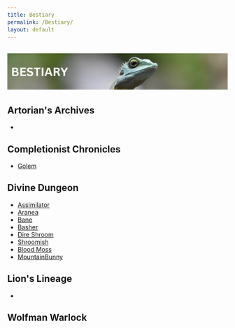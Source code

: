 ```yaml
---
title: Bestiary
permalink: /Bestiary/
layout: default
---
```

![bestiary](images/banners/bestiary.png)
---


## Artorian's Archives
- 

## Completionist Chronicles
- [Golem](_Bestiary/Golem.md)

## Divine Dungeon
- [Assimilator](_Bestiary/Assimilator.md)
- [Aranea](_Bestiary/Aranea.md)
- [Bane](_Bestiary/DireShroom.md)
- [Basher](_Bestiary/Basher.md)
- [Dire Shroom](_Bestiary/DireShroom.md)
- [Shroomish](_Bestiary/Shroomish.md)
- [Blood Moss](_Bestiary/BloodMoss.md)
- [MountainBunny](_Bestiary/MountainBunny.md)

## Lion's Lineage
- 

## Wolfman Warlock